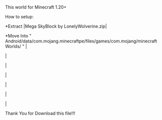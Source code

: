 This world for Minecraft 1.20+

How to setup:

*Extract |Mega SkyBlock by LonelyWolverine.zip|

*Move Into " Android/data/com.mojang.minecraftpe/files/games/com.mojang/minecraftWorlds/ "
|

|

|

|

|

|

|

Thank You for Download this file!!!
